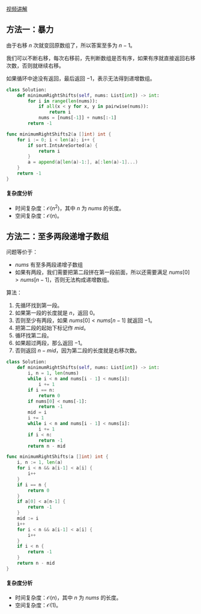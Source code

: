 [视频讲解](https://b23.tv/MRNaADm)

## 方法一：暴力

由于右移 $n$ 次就变回原数组了，所以答案至多为 $n-1$。

我们可以不断右移，每次右移前，先判断数组是否有序，如果有序就直接返回右移次数，否则就继续右移。

如果循环中途没有返回，最后返回 $-1$，表示无法得到递增数组。

```py [sol-Python3]
class Solution:
    def minimumRightShifts(self, nums: List[int]) -> int:
        for i in range(len(nums)):
            if all(x < y for x, y in pairwise(nums)):
                return i
            nums = [nums[-1]] + nums[:-1]
        return -1
```

```go [sol-Go]
func minimumRightShifts2(a []int) int {
	for i := 0; i < len(a); i++ {
		if sort.IntsAreSorted(a) {
			return i
		}
		a = append(a[len(a)-1:], a[:len(a)-1]...)
	}
	return -1
}
```

#### 复杂度分析

- 时间复杂度：$\mathcal{O}(n^2)$，其中 $n$ 为 $\textit{nums}$ 的长度。
- 空间复杂度：$\mathcal{O}(n)$。

## 方法二：至多两段递增子数组

问题等价于：

- $\textit{nums}$ 有至多两段递增子数组
- 如果有两段，我们需要把第二段拼在第一段前面，所以还需要满足 $\textit{nums}[0] > \textit{nums}[n-1]$，否则无法构成递增数组。

算法：

1. 先循环找到第一段。
2. 如果第一段的长度就是 $n$，返回 $0$。
3. 否则至少有两段，如果 $\textit{nums}[0] < \textit{nums}[n-1]$ 就返回 $-1$。
4. 把第二段的起始下标记作 $\textit{mid}$。
5. 循环找第二段。
6. 如果超过两段，那么返回 $-1$。
7. 否则返回 $n-\textit{mid}$，因为第二段的长度就是右移次数。

```py [sol-Python3]
class Solution:
    def minimumRightShifts(self, nums: List[int]) -> int:
        i, n = 1, len(nums)
        while i < n and nums[i - 1] < nums[i]:
            i += 1
        if i == n:
            return 0
        if nums[0] < nums[-1]:
            return -1
        mid = i
        i += 1
        while i < n and nums[i - 1] < nums[i]:
            i += 1
        if i < n:
            return -1
        return n - mid
```

```go [sol-Go]
func minimumRightShifts(a []int) int {
	i, n := 1, len(a)
	for i < n && a[i-1] < a[i] {
		i++
	}
	if i == n {
		return 0
	}
	if a[0] < a[n-1] {
		return -1
	}
	mid := i
	i++
	for i < n && a[i-1] < a[i] {
		i++
	}
	if i < n {
		return -1
	}
	return n - mid
}
```

#### 复杂度分析

- 时间复杂度：$\mathcal{O}(n)$，其中 $n$ 为 $\textit{nums}$ 的长度。
- 空间复杂度：$\mathcal{O}(1)$。
